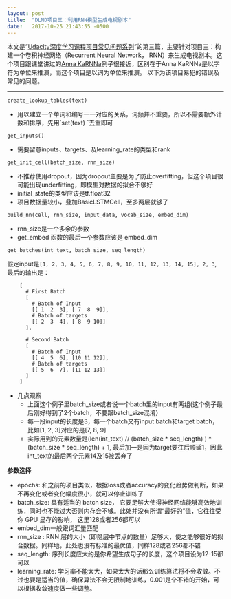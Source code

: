 ```yaml
---
layout: post
title:  "DLND项目三：利用RNN模型生成电视剧本"
date:   2017-10-25 21:43:55 -0500
---
```

本文是“[Udacity深度学习课程项目常见问题系列](http://leolei.com/udacity-dlnd-faqs/)”的第三篇，主要针对项目三：构建一个卷积神经网络（Recurrent Neural Network， RNN）来生成电视剧本。这个项目跟课堂讲过的[Anna KaRNNa](https://github.com/udacity/deep-learning/blob/master/intro-to-rnns/Anna_KaRNNa.ipynb)例子很接近，区别在于Anna KaRNNa是以字符为单位来推演，而这个项目是以词为单位来推演。 以下为该项目易犯的错误及常见的问题。

---

`create_lookup_tables(text)`

-   用以建立一个单词和编号一一对应的关系，词频并不重要，所以不需要额外计数和排序，先用\`set(text) \`去重即可

`get_inputs()`

-   需要留意inputs、targets、及learning_rate的类型和rank

`get_init_cell(batch_size, rnn_size)`

-   不推荐使用dropout，因为dropout主要是为了防止overfitting，但这个项目很可能出现underfitting，即模型对数据的拟合不够好
-   initial_state的类型应该是tf.float32
-   项目数据量较小，叠加BasicLSTMCell，至多两层就够了

`build_nn(cell, rnn_size, input_data, vocab_size, embed_dim)`

-   rnn_size是一个多余的参数
-   get\_embed 函数的最后一个参数应该是 embed\_dim

`get_batches(int_text, batch_size, seq_length)`

假定input是`[1, 2, 3, 4, 5, 6, 7, 8, 9, 10, 11, 12, 13, 14, 15], 2, 3`, 最后的输出是：
```
    [
      # First Batch
      [
        # Batch of Input
        [[ 1  2  3], [ 7  8  9]],
        # Batch of targets
        [[ 2  3  4], [ 8  9 10]]
      ],

      # Second Batch
      [
        # Batch of Input
        [[ 4  5  6], [10 11 12]],
        # Batch of targets
        [[ 5  6  7], [11 12 13]]
      ]
    ]
  ```

-   几点观察
    -   上面这个例子里batch\_size或者说一个batch里的input有两组(这个例子最后刚好得到了2个batch，不要跟batch\_size混淆）
    -   每一段input的长度是3，每一个batch又有input batch和target batch，比如\[1, 2, 3\]对应的是\[7, 8, 9\]
    -   实际用到的元素数量是(len(int\_text) // (batch\_size * seq\_length) ) \*(batch\_size * seq\_length) + 1, 最后加一是因为target要往后顺延1，因此int\_text的最后两个元素14及15被丢弃了

**参数选择**

-   epochs: 和之前的项目类似，根据loss或者accuracy的变化趋势做判断，如果不再变化或者变化幅度很小，就可以停止训练了
-   batch_size: 具有适当的 batch size， 它要足够大使得神经网络能够高效地训练，同时也不能过大否则内存会不够。此处并没有所谓“最好的”值，它往往受你 GPU 显存的影响， 这里128或者256都可以
-   embed_dim一般跟词汇量匹配
-   rnn_size : RNN 层的大小（即隐层中节点的数量）足够大，使之能够很好的拟合数据。同样地，此处也没有标准的最优值，同样128或者256都不错
-   seq_length: 序列长度应大约是你希望生成句子的长度，这个项目设为12-15都可以
-   learning_rate: 学习率不能太大，如果太大的话那么训练算法将不会收敛。不过也要是适当的值，确保算法不会无限制地训练，0.001是个不错的开始，可以根据收敛速度做一些调整。
